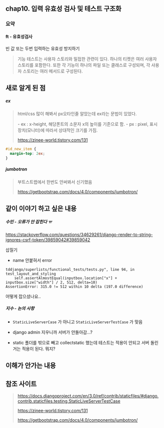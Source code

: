 ## chap10. 입력 유효성 검사 및 테스트 구조화 

### 요약

#### ft - 유효성검사

빈 값 또는 두번 입력하는 유효성 방지하기 

> 기능 테스트는 사용자 스토리와 밀접한 관련이 있다. 하나의 티켓은 여러 사용자 스토리를 포함한다. 또한 각 기능이 하나의 파일 또는 클래스로 구성되며, 각 사용자 스토리는 여러 메서드로 구성된다.


## 새로 알게 된 점

##### ex

> html/css 많이 해봐서 px오타인줄 알았는데 ex라는 문법이 있었다. 
>
> \- ex : x-height, 해당폰트의 소문자 x의 높이를 기준으로 함.
> \- px : pixel, 표시장치(모니터)에 따라서 상대적인 크기를 가짐.
>
> https://zinee-world.tistory.com/131

```css
#id_new_item {
  margin-top: 2ex;
}
```

##### jumbotron

> 부트스트랩에서 한번도 안써봐서 신기했음
>
> https://getbootstrap.com/docs/4.0/components/jumbotron/



## 같이 이야기 하고 싶은 내용

##### 수민 - 오류가 안 잡힌다 ㅠ

https://stackoverflow.com/questions/34629261/django-render-to-string-ignores-csrf-token/39859042#39859042

삽질기 

- name 안붙혀서 error



```
tddjango/superlists/functional_tests/tests.py", line 94, in test_layout_and_styling
    self.assertAlmostEqual(inputbox.location["x"] + inputbox.size["width"] / 2, 512, delta=10)
AssertionError: 315.0 != 512 within 10 delta (197.0 difference)
```

어떻게 잡으셨나요..



##### 지수 - 논의 사항

- `StaticLiveServerCase` 가 아니고 `StaticLiveServerTestCase` 가 맞음

- django admin 지우니까 서버가 안돌아감...?
- static 폴더를 밖으로 빼고 collectstatic 했는데 테스트는 적용이 안되고 서버 돌린거는 적용이 된다. 뭐지?



## 이해가 안가는 내용





## 참조 사이트 

> https://docs.djangoproject.com/en/3.0/ref/contrib/staticfiles/#django.contrib.staticfiles.testing.StaticLiveServerTestCase
>
> https://zinee-world.tistory.com/131
>
> https://getbootstrap.com/docs/4.0/components/jumbotron/